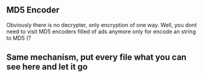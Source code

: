 ## MD5 Encoder
Obviously there is no decrypter, only encryption of one way.
Well, you dont need to visit MD5 encoders filled of ads anymore only for encode an string to MD5 (?
## Same mechanism, put every file what you can see here and let it go
